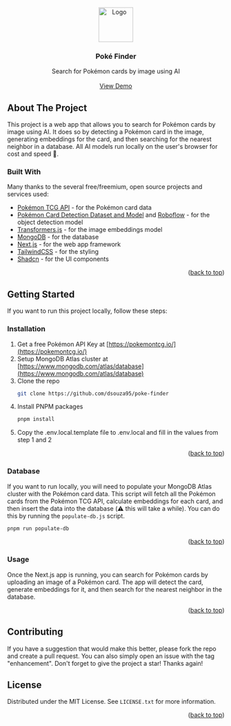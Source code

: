 <a id="readme-top"></a>

<!-- PROJECT LOGO -->
<br />
<div align="center">
  <a href="https://github.com/dsouza95/poke-finder">
    <img src="https://poke-library-zeta.vercel.app/pokeball.svg" alt="Logo" width="80" height="80">
  </a>

  <h3 align="center">Poké Finder</h3>

  <p align="center">
    Search for Pokémon cards by image using AI
    <br />
    <br />
    <a href="https://poke-library-zeta.vercel.app">View Demo</a>
  </p>
</div>

<!-- ABOUT THE PROJECT -->

## About The Project

This project is a web app that allows you to search for Pokémon cards by image using AI. It does so by detecting a Pokémon card in the image, generating embeddings for the card, and then searching for the nearest neighbor in a database. All AI models run locally on the user's browser for cost and speed :rocket:.

### Built With

Many thanks to the several free/freemium, open source projects and services used:

- [Pokémon TCG API](https://pokemontcg.io/) - for the Pokémon card data
- [Pokémon Card Detection Dataset and Model](https://universe.roboflow.com/pokemoncards/pokemon_card) and [Roboflow](https://roboflow.com/) - for the object detection model
- [Transformers.js](https://huggingface.co/docs/transformers.js/index) - for the image embeddings model
- [MongoDB](https://www.mongodb.com/) - for the database
- [Next.js](https://nextjs.org/) - for the web app framework
- [TailwindCSS](https://tailwindcss.com/) - for the styling
- [Shadcn](https://ui.shadcn.com/) - for the UI components

<p align="right">(<a href="#readme-top">back to top</a>)</p>

<!-- GETTING STARTED -->

## Getting Started

If you want to run this project locally, follow these steps:

### Installation

1. Get a free Pokémon API Key at [https://pokemontcg.io/](https://pokemontcg.io/)
2. Setup MongoDB Atlas cluster at [https://www.mongodb.com/atlas/database](https://www.mongodb.com/atlas/database)
3. Clone the repo
   ```sh
   git clone https://github.com/dsouza95/poke-finder
   ```
4. Install PNPM packages
   ```sh
   pnpm install
   ```
5. Copy the .env.local.template file to .env.local and fill in the values from step 1 and 2

<p align="right">(<a href="#readme-top">back to top</a>)</p>

### Database

If you want to run locally, you will need to populate your MongoDB Atlas cluster with the Pokémon card data.
This script will fetch all the Pokémon cards from the Pokémon TCG API, calculate embeddings for each card, and then insert the data into the database (:warning: this will take a while).
You can do this by running the `populate-db.js` script.

```sh
pnpm run populate-db
```

<p align="right">(<a href="#readme-top">back to top</a>)</p>

<!-- TODO -->

<!-- USAGE EXAMPLES -->

### Usage

Once the Next.js app is running, you can search for Pokémon cards by uploading an image of a Pokémon card. The app will detect the card, generate embeddings for it, and then search for the nearest neighbor in the database.

<p align="right">(<a href="#readme-top">back to top</a>)</p>

<!-- CONTRIBUTING -->

## Contributing

If you have a suggestion that would make this better, please fork the repo and create a pull request. You can also simply open an issue with the tag "enhancement".
Don't forget to give the project a star! Thanks again!

## License

Distributed under the MIT License. See `LICENSE.txt` for more information.

<p align="right">(<a href="#readme-top">back to top</a>)</p>

